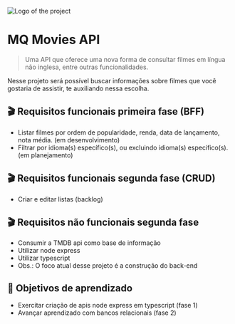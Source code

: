 ![Logo of the project](https://icons.iconarchive.com/icons/yohproject/crayon-cute/256/movies-icon.png)

# MQ Movies API
> Uma API que oferece uma nova forma de consultar filmes em língua não inglesa, entre outras funcionalidades.

Nesse projeto será possível buscar informações sobre filmes que você gostaria de assistir, te auxiliando nessa escolha.

## :clapper: Requisitos funcionais primeira fase (BFF)

* Listar filmes por ordem de popularidade, renda, data de lançamento, nota média. (em desenvolvimento)
* Filtrar por idioma(s) específico(s), ou excluindo idioma(s) específico(s). (em planejamento)

## :clapper: Requisitos funcionais segunda fase (CRUD)

* Criar e editar listas (backlog)


## :clapper: Requisitos não funcionais segunda fase

* Consumir a TMDB api como base de informação
* Utilizar node express
* Utilizar typescript
* Obs.: O foco atual desse projeto é a construção do back-end

## :bookmark_tabs: Objetivos de aprendizado

* Exercitar criação de apis node express em typescript (fase 1)
* Avançar aprendizado com bancos relacionais (fase 2)



